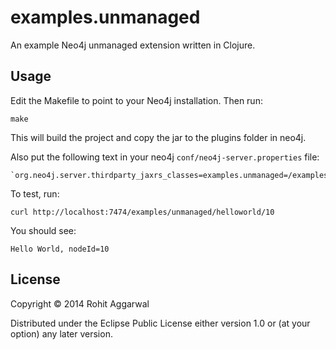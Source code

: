 # examples.unmanaged

An example Neo4j unmanaged extension written in Clojure.

## Usage

Edit the Makefile to point to your Neo4j installation. Then run:

    make

This will build the project and copy the jar to the plugins folder in neo4j.

Also put the following text in your neo4j `conf/neo4j-server.properties` file:

    `org.neo4j.server.thirdparty_jaxrs_classes=examples.unmanaged=/examples/unmanaged`

To test, run:

    curl http://localhost:7474/examples/unmanaged/helloworld/10

You should see:

    Hello World, nodeId=10

## License

Copyright © 2014 Rohit Aggarwal

Distributed under the Eclipse Public License either version 1.0 or (at
your option) any later version.
